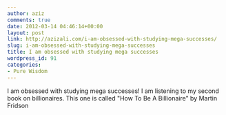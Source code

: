 ```yaml
---
author: aziz
comments: true
date: 2012-03-14 04:46:14+00:00
layout: post
link: http://azizali.com/i-am-obsessed-with-studying-mega-successes/
slug: i-am-obsessed-with-studying-mega-successes
title: I am obsessed with studying mega successes
wordpress_id: 91
categories:
- Pure Wisdom
---
```


I am obsessed with studying mega successes! I am listening to my second book on billionaires. This one is called "How To Be A Billionaire" by Martin Fridson

